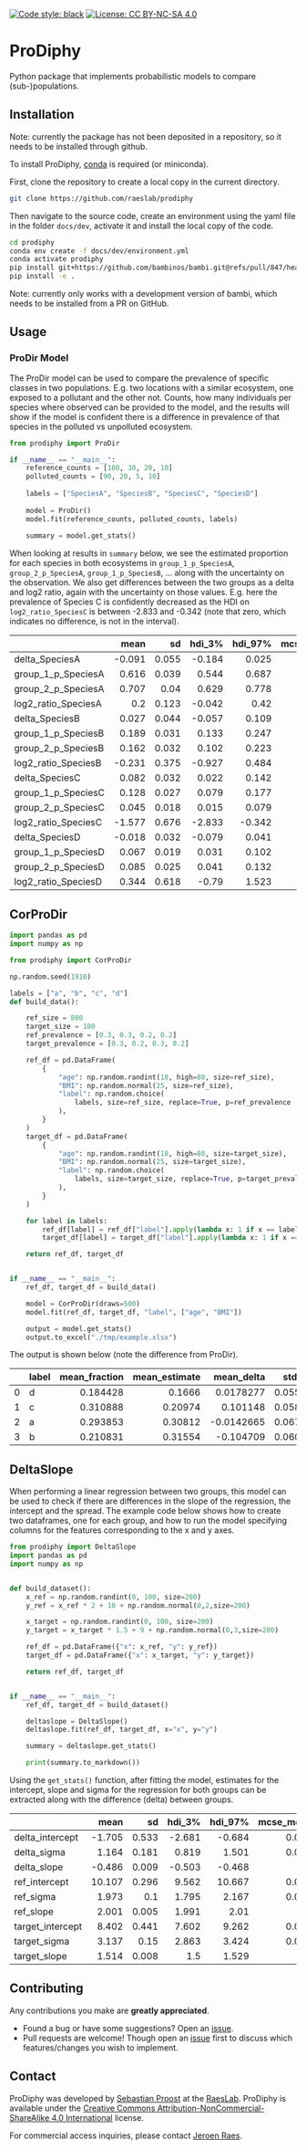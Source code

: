[![Code style: black](https://img.shields.io/badge/code%20style-black-000000.svg)](https://github.com/psf/black) [![License: CC BY-NC-SA 4.0](https://img.shields.io/badge/License-CC%20BY--NC--SA%204.0-lightgrey.svg)](https://creativecommons.org/licenses/by-nc-sa/4.0/)

# ProDiphy

Python package that implements probabilistic models to compare (sub-)populations.

## Installation

Note: currently the package has not been deposited in a repository, so it needs to be installed through github.

To install ProDiphy, [conda]([https://conda.io/projects/conda/en/latest/index.html](https://github.com/conda-forge/miniforge)) is required (or miniconda).

First, clone the repository to create a local copy in the current directory.

```bash
git clone https://github.com/raeslab/prodiphy
```

Then navigate to the source code, create an environment using the yaml file in the folder `docs/dev`, activate it and install the local copy of the code.

```bash
cd prodiphy
conda env create -f docs/dev/environment.yml
conda activate prodiphy
pip install git+https://github.com/bambinos/bambi.git@refs/pull/847/head
pip install -e .
```

Note: currently only works with a development version of bambi, which needs to be installed from a PR on GitHub.

## Usage

### ProDir Model

The ProDir model can be used to compare the prevalence of specific classes in two populations. E.g. two locations with
a similar ecosystem, one exposed to a pollutant and the other not. Counts, how many individuals per species where 
observed can be provided to the model, and the results will show if the model is confident there is a difference in 
prevalence of that species in the polluted vs unpolluted ecosystem.

```python
from prodiphy import ProDir

if __name__ == "__main__":
    reference_counts = [100, 30, 20, 10]
    polluted_counts = [90, 20, 5, 10]
    
    labels = ["SpeciesA", "SpeciesB", "SpeciesC", "SpeciesD"]
    
    model = ProDir()
    model.fit(reference_counts, polluted_counts, labels)
    
    summary = model.get_stats()
```

When looking at results in `summary` below, we see the estimated proportion for each species in both ecosystems in 
`group_1_p_SpeciesA`, `group_2_p_SpeciesA`, `group_1_p_SpeciesB`, ... along with the uncertainty on the observation. We
also get differences between the two groups as a delta and log2 ratio, again with the uncertainty on those values.
E.g. here the prevalence of Species C is confidently decreased as the HDI on `log2_ratio_SpeciesC` is between 
-2.833 and -0.342 (note that zero, which indicates no difference, is not in the interval).

|                     |   mean |    sd |   hdi_3% |   hdi_97% |   mcse_mean |   mcse_sd |   ess_bulk |   ess_tail |   r_hat |
|:--------------------|-------:|------:|---------:|----------:|------------:|----------:|-----------:|-----------:|--------:|
| delta_SpeciesA      | -0.091 | 0.055 |   -0.184 |     0.025 |       0.001 |     0.001 |       3914 |       3326 |       1 |
| group_1_p_SpeciesA  |  0.616 | 0.039 |    0.544 |     0.687 |       0.001 |     0     |       4354 |       2532 |       1 |
| group_2_p_SpeciesA  |  0.707 | 0.04  |    0.629 |     0.778 |       0.001 |     0     |       4248 |       3383 |       1 |
| log2_ratio_SpeciesA |  0.2   | 0.123 |   -0.042 |     0.42  |       0.002 |     0.001 |       3904 |       3235 |       1 |
| delta_SpeciesB      |  0.027 | 0.044 |   -0.057 |     0.109 |       0.001 |     0.001 |       4346 |       2858 |       1 |
| group_1_p_SpeciesB  |  0.189 | 0.031 |    0.133 |     0.247 |       0     |     0     |       4300 |       3325 |       1 |
| group_2_p_SpeciesB  |  0.162 | 0.032 |    0.102 |     0.223 |       0     |     0     |       4647 |       3334 |       1 |
| log2_ratio_SpeciesB | -0.231 | 0.375 |   -0.927 |     0.484 |       0.006 |     0.005 |       4277 |       2779 |       1 |
| delta_SpeciesC      |  0.082 | 0.032 |    0.022 |     0.142 |       0.001 |     0     |       3441 |       2950 |       1 |
| group_1_p_SpeciesC  |  0.128 | 0.027 |    0.079 |     0.177 |       0     |     0     |       3803 |       2798 |       1 |
| group_2_p_SpeciesC  |  0.045 | 0.018 |    0.015 |     0.079 |       0     |     0     |       3035 |       2427 |       1 |
| log2_ratio_SpeciesC | -1.577 | 0.676 |   -2.833 |    -0.342 |       0.013 |     0.009 |       2909 |       2657 |       1 |
| delta_SpeciesD      | -0.018 | 0.032 |   -0.079 |     0.041 |       0     |     0     |       4807 |       3317 |       1 |
| group_1_p_SpeciesD  |  0.067 | 0.019 |    0.031 |     0.102 |       0     |     0     |       4462 |       2855 |       1 |
| group_2_p_SpeciesD  |  0.085 | 0.025 |    0.041 |     0.132 |       0     |     0     |       5259 |       2906 |       1 |
| log2_ratio_SpeciesD |  0.344 | 0.618 |   -0.79  |     1.523 |       0.009 |     0.008 |       4506 |       3332 |       1 |

## CorProDir

```python
import pandas as pd
import numpy as np

from prodiphy import CorProDir

np.random.seed(1910)

labels = ["a", "b", "c", "d"]
def build_data():

    ref_size = 800
    target_size = 100
    ref_prevalence = [0.3, 0.3, 0.2, 0.2]
    target_prevalence = [0.3, 0.2, 0.3, 0.2]

    ref_df = pd.DataFrame(
        {
            "age": np.random.randint(18, high=80, size=ref_size),
            "BMI": np.random.normal(25, size=ref_size),
            "label": np.random.choice(
                labels, size=ref_size, replace=True, p=ref_prevalence
            ),
        }
    )
    target_df = pd.DataFrame(
        {
            "age": np.random.randint(18, high=80, size=target_size),
            "BMI": np.random.normal(25, size=target_size),
            "label": np.random.choice(
                labels, size=target_size, replace=True, p=target_prevalence
            ),
        }
    )

    for label in labels:
        ref_df[label] = ref_df["label"].apply(lambda x: 1 if x == label else 0)
        target_df[label] = target_df["label"].apply(lambda x: 1 if x == label else 0)

    return ref_df, target_df


if __name__ == "__main__":
    ref_df, target_df = build_data()

    model = CorProDir(draws=500)
    model.fit(ref_df, target_df, "label", ["age", "BMI"])

    output = model.get_stats()
    output.to_excel("./tmp/example.xlsx")
```

The output is shown below (note the difference from ProDir).

|    | label   |   mean_fraction |   mean_estimate |   mean_delta |   std_delta |   hdi_low_delta |   hdi_high_delta |   mean_log2_ratio |   std_log2_ratio |   hdi_low_log2_ratio |   hdi_high_log2_ratio |   fraction_above_zero |   fraction_below_zero |
|---:|:--------|----------------:|----------------:|-------------:|------------:|----------------:|-----------------:|------------------:|-----------------:|---------------------:|----------------------:|----------------------:|----------------------:|
|  0 | d       |        0.184428 |         0.1666  |    0.0178277 |   0.0554936 |     -0.0777508  |        0.125228  |         0.15878   |         0.482594 |            -0.803177 |             1.02433   |                 0.624 |                 0.376 |
|  1 | c       |        0.310888 |         0.20974 |    0.101148  |   0.0584871 |     -0.00760088 |        0.212862  |         0.583754  |         0.351984 |            -0.14581  |             1.18245   |                 0.942 |                 0.058 |
|  2 | a       |        0.293853 |         0.30812 |   -0.0142665 |   0.0671975 |     -0.120816   |        0.118628  |        -0.0670092 |         0.32641  |            -0.624287 |             0.553964  |                 0.402 |                 0.598 |
|  3 | b       |        0.210831 |         0.31554 |   -0.104709  |   0.0607522 |     -0.209621   |        0.0146693 |        -0.586071  |         0.347963 |            -1.20928  |             0.0975963 |                 0.04  |                 0.96  |

## DeltaSlope

When performing a linear regression between two groups, this model can be used to check if there are differences in
the slope of the regression, the intercept and the spread. The example code below shows how to create two dataframes,
one for each group, and how to run the model specifying columns for the features corresponding to the x and y axes.

```python
from prodiphy import DeltaSlope
import pandas as pd
import numpy as np


def build_dataset():
    x_ref = np.random.randint(0, 100, size=200)
    y_ref = x_ref * 2 + 10 + np.random.normal(0,2,size=200)

    x_target = np.random.randint(0, 100, size=200)
    y_target = x_target * 1.5 + 9 + np.random.normal(0,3,size=200)

    ref_df = pd.DataFrame({"x": x_ref, "y": y_ref})
    target_df = pd.DataFrame({"x": x_target, "y": y_target})

    return ref_df, target_df


if __name__ == "__main__":
    ref_df, target_df = build_dataset()

    deltaslope = DeltaSlope()
    deltaslope.fit(ref_df, target_df, x="x", y="y")

    summary = deltaslope.get_stats()

    print(summary.to_markdown())
```

Using the `get_stats()` function, after fitting the model, estimates for the intercept, slope and sigma for the
regression for both groups can be extracted along with the difference (delta) between groups.

|                  |   mean |    sd |   hdi_3% |   hdi_97% |   mcse_mean |   mcse_sd |   ess_bulk |   ess_tail |   r_hat |
|:-----------------|-------:|------:|---------:|----------:|------------:|----------:|-----------:|-----------:|--------:|
| delta_intercept  | -1.705 | 0.533 |   -2.681 |    -0.684 |       0.008 |     0.006 |       4669 |       4760 |       1 |
| delta_sigma      |  1.164 | 0.181 |    0.819 |     1.501 |       0.002 |     0.002 |       6978 |       5396 |       1 |
| delta_slope      | -0.486 | 0.009 |   -0.503 |    -0.468 |       0     |     0     |       4522 |       4732 |       1 |
| ref_intercept    | 10.107 | 0.296 |    9.562 |    10.667 |       0.004 |     0.003 |       4647 |       4899 |       1 |
| ref_sigma        |  1.973 | 0.1   |    1.795 |     2.167 |       0.001 |     0.001 |       7302 |       5167 |       1 |
| ref_slope        |  2.001 | 0.005 |    1.991 |     2.01  |       0     |     0     |       4361 |       4824 |       1 |
| target_intercept |  8.402 | 0.441 |    7.602 |     9.262 |       0.006 |     0.004 |       5640 |       5263 |       1 |
| target_sigma     |  3.137 | 0.15  |    2.863 |     3.424 |       0.002 |     0.001 |       7386 |       5397 |       1 |
| target_slope     |  1.514 | 0.008 |    1.5   |     1.529 |       0     |     0     |       5635 |       5535 |       1 |



## Contributing

Any contributions you make are **greatly appreciated**.

  * Found a bug or have some suggestions? Open an [issue](https://github.com/raeslab/prodiphy/issues).
  * Pull requests are welcome! Though open an [issue](https://github.com/raeslab/prodiphy/issues) first to discuss which features/changes you wish to implement.

## Contact

ProDiphy was developed by [Sebastian Proost](https://sebastian.proost.science/) at the 
[RaesLab](https://raeslab.sites.vib.be/en). ProDiphy is available under the 
[Creative Commons Attribution-NonCommercial-ShareAlike 4.0 International](https://creativecommons.org/licenses/by-nc-sa/4.0/) 
license. 

For commercial access inquiries, please contact [Jeroen Raes](mailto:jeroen.raes@kuleuven.vib.be).

